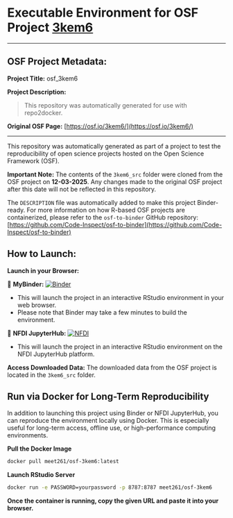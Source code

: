 # Executable Environment for OSF Project [3kem6](https://osf.io/3kem6/)

---
## OSF Project Metadata:

**Project Title:** osf_3kem6

**Project Description:**
> This repository was automatically generated for use with repo2docker.

**Original OSF Page:** [https://osf.io/3kem6/](https://osf.io/3kem6/)

---

This repository was automatically generated as part of a project to test the reproducibility of open science projects hosted on the Open Science Framework (OSF).

**Important Note:** The contents of the `3kem6_src` folder were cloned from the OSF project on **12-03-2025**. Any changes made to the original OSF project after this date will not be reflected in this repository.

The `DESCRIPTION` file was automatically added to make this project Binder-ready. For more information on how R-based OSF projects are containerized, please refer to the `osf-to-binder` GitHub repository: [https://github.com/Code-Inspect/osf-to-binder](https://github.com/Code-Inspect/osf-to-binder)

## How to Launch:

**Launch in your Browser:**

🚀 **MyBinder:** [![Binder](https://mybinder.org/badge_logo.svg)](https://mybinder.org/v2/gh/Meet261/osf_3kem6/HEAD?urlpath=rstudio)

   * This will launch the project in an interactive RStudio environment in your web browser.
   * Please note that Binder may take a few minutes to build the environment.

🚀 **NFDI JupyterHub:** [![NFDI](https://nfdi-jupyter.de/images/nfdi_badge.svg)](https://hub.nfdi-jupyter.de/r2d/gh/Meet261/osf_3kem6/HEAD?urlpath=rstudio)

   * This will launch the project in an interactive RStudio environment on the NFDI JupyterHub platform.

**Access Downloaded Data:**
The downloaded data from the OSF project is located in the `3kem6_src` folder.

## Run via Docker for Long-Term Reproducibility

In addition to launching this project using Binder or NFDI JupyterHub, you can reproduce the environment locally using Docker. This is especially useful for long-term access, offline use, or high-performance computing environments.

**Pull the Docker Image**

```bash
docker pull meet261/osf-3kem6:latest
```

**Launch RStudio Server**

```bash
docker run -e PASSWORD=yourpassword -p 8787:8787 meet261/osf-3kem6
```
**Once the container is running, copy the given URL and paste it into your browser.**
